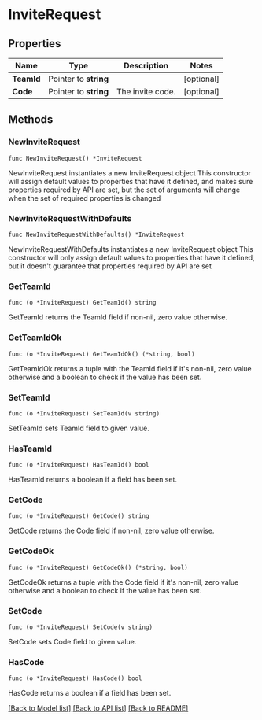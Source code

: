 # InviteRequest

## Properties

Name | Type | Description | Notes
------------ | ------------- | ------------- | -------------
**TeamId** | Pointer to **string** |  | [optional] 
**Code** | Pointer to **string** | The invite code. | [optional] 

## Methods

### NewInviteRequest

`func NewInviteRequest() *InviteRequest`

NewInviteRequest instantiates a new InviteRequest object
This constructor will assign default values to properties that have it defined,
and makes sure properties required by API are set, but the set of arguments
will change when the set of required properties is changed

### NewInviteRequestWithDefaults

`func NewInviteRequestWithDefaults() *InviteRequest`

NewInviteRequestWithDefaults instantiates a new InviteRequest object
This constructor will only assign default values to properties that have it defined,
but it doesn't guarantee that properties required by API are set

### GetTeamId

`func (o *InviteRequest) GetTeamId() string`

GetTeamId returns the TeamId field if non-nil, zero value otherwise.

### GetTeamIdOk

`func (o *InviteRequest) GetTeamIdOk() (*string, bool)`

GetTeamIdOk returns a tuple with the TeamId field if it's non-nil, zero value otherwise
and a boolean to check if the value has been set.

### SetTeamId

`func (o *InviteRequest) SetTeamId(v string)`

SetTeamId sets TeamId field to given value.

### HasTeamId

`func (o *InviteRequest) HasTeamId() bool`

HasTeamId returns a boolean if a field has been set.

### GetCode

`func (o *InviteRequest) GetCode() string`

GetCode returns the Code field if non-nil, zero value otherwise.

### GetCodeOk

`func (o *InviteRequest) GetCodeOk() (*string, bool)`

GetCodeOk returns a tuple with the Code field if it's non-nil, zero value otherwise
and a boolean to check if the value has been set.

### SetCode

`func (o *InviteRequest) SetCode(v string)`

SetCode sets Code field to given value.

### HasCode

`func (o *InviteRequest) HasCode() bool`

HasCode returns a boolean if a field has been set.


[[Back to Model list]](../README.md#documentation-for-models) [[Back to API list]](../README.md#documentation-for-api-endpoints) [[Back to README]](../README.md)


